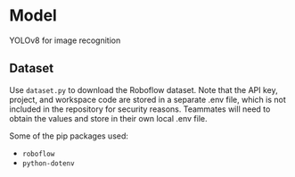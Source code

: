 # Model
YOLOv8 for image recognition

## Dataset
Use `dataset.py` to download the Roboflow dataset. Note that the API key,
project, and workspace code are stored in a separate .env file, which is not
included in the repository for security reasons. Teammates will need to obtain
the values and store in their own local .env file.

Some of the pip packages used:
- `roboflow`
- `python-dotenv`
